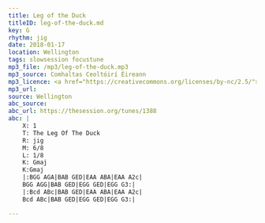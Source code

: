 ```yaml
---
title: Leg of the Duck
titleID: leg-of-the-duck.md
key: G
rhythm: jig
date: 2018-01-17
location: Wellington
tags: slowsession focustune
mp3_file: /mp3/leg-of-the-duck.mp3
mp3_source: Comhaltas Ceoltóirí Éireann
mp3_licence: <a href="https://creativecommons.org/licenses/by-nc/2.5/">CC-BY-NC-2.5</a>
mp3_url:
source: Wellington
abc_source:
abc_url: https://thesession.org/tunes/1388
abc: |
    X: 1
    T: The Leg Of The Duck
    R: jig
    M: 6/8
    L: 1/8
    K: Gmaj
    K:Gmaj
    |:BGG AGA|BAB GED|EAA ABA|EAA A2c|
    BGG AGG|BAB GED|EGG GED|EGG G3:|
    |:Bcd ABc|BAB GED|EAA ABA|EAA A2c|
    Bcd ABc|BAB GED|EGG GED|EGG G3:|

---
```


